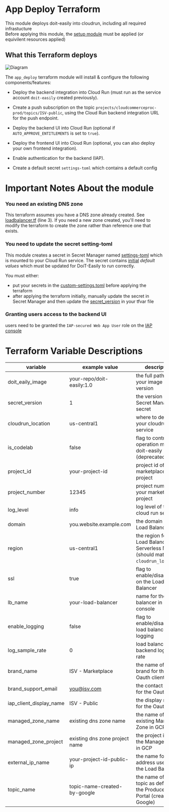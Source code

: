 # App Deploy Terraform

This module deploys doit-easily into cloudrun, including all required infrastucture  
Before applying this module, the [setup module][1] must be applied (or equivilent resources applied)

## What this Terraform deploys

![Diagram](../../../img/component-arch.png)


The `app_deploy` terraform module will install & configure the following components/features:

* Deploy the backend integration into Cloud Run (must run as the service account `doit-easily` created previously).

* Create a push subscription on the topic `projects/cloudcommerceproc-prod/topics/ISV-public`, using the Cloud Run backend integration URL for the push endpoint.

* Deploy the backend UI into Cloud Run (optional if `AUTO_APPROVE_ENTITLEMENTS` is set to `true`).

* Deploy the frontend UI into Cloud Run (optional, you can also deploy your own frontend integration).

* Enable authentication for the backend (IAP).

* Create a default secret `settings-toml` which contains a default config


# Important Notes About the module

### You need an existing DNS zone
This terraform assumes you have a DNS zone already created. See [loadbalancer.tf](../docs/terraform/app_deploy/loadbalancer.tf) (line 3). If you need a new zone created, you'll need to modify the terraform to create the zone rather than reference one that exists.

### You need to update the secret setting-toml

This module creates a secret in Secret Manager named [settings-toml](../app_deploy/app.tf#L58) which is mounted to your Cloud Run service. The secret contains [initial](./custom-settings.toml) _default values_ which must be updated for DoiT-Easily to run correctly.

You must either:

*  put your secrets in the [custom-settings.toml](./custom-settings.toml) before applying the terraform 
*  after applying the terraform initially, manually update the secret in Secret Manager and then update the [secret_version](./example.tfvars#L2) in your tfvar file

### Granting users access to the backend UI

users need to be granted the `IAP-secured Web App User` role on the [IAP console](https://console.cloud.google.com/security/iap)


# Terraform Variable Descriptions

|variable | example value | description|
|--|--|--|
|doit_eaily_image|your-repo/doit-easily:1.0|the full path of your image with version|
|secret_version | 1 | the version of your Secret Manager secret|
|cloudrun_location | us-central1 | where to deploy your cloudrun service|
|is_codelab | false | flag to control the operation mode of doit-easily (deprecated)|
|project_id | your-project-id | project id of your marketplace project|
|project_number | 12345 | project number of your marketplace project|
|log_level | info | log level of the cloud run service|
|domain | you.website.example.com | the domain for the Load Balancer|
|region | us-central1 | the region for the Load Balancer Serverless NEG (should match the `cloudrun_location`)|
|ssl | true | flag to enable/disable SSL on the Load Balancer|
|lb_name | your-load-balancer | name for the load balancer in GCP console|
|enable_logging | false | flag to enable/disable load balancer logging|
|log_sample_rate | 0 | load balancer backend logging rate|
|brand_name | ISV - Marketplace | the name of the brand for the Oauth client|
|brand_support_email | you@isv.com | the contact email for the Oauth client|
|iap_client_display_name | ISV - Public | the display name for the Oauth client|
|managed_zone_name | existing dns zone name | the name of an existing Manged Zone in GCP|
|managed_zone_project | existing dns zone project name | the project id of the Managed Zone in GCP|
|external_ip_name | your-project-id-public-ip | the name for the IP address used for the Load Balancer|
|topic_name | topic-name-created-by-google | the name of the topic as defined in the Producer Portal (created by Google)|

[1]: ../setup/